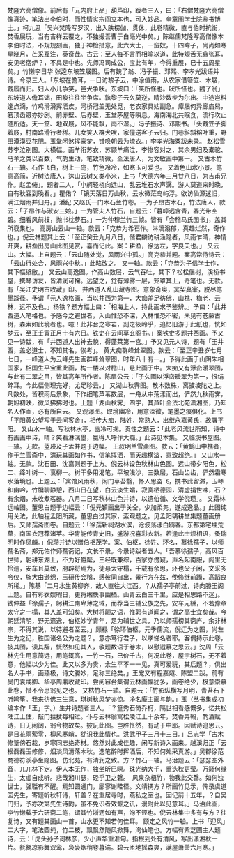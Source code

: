 <!-- { "loadSidebar": true } -->
梵隆六高僧像。前后有「元内府上品」葫芦印，跋者三人，曰：「右僧梵隆六高僧像真迹，笔法出李伯时，而性情实宗阎立本也，可入妙品。奎章阁学士院鉴书博士。」柯九思「吴兴梵隆写罗汉，出入肤楞伽、贯休，此卷精微，直与伯时抗衡，焚香展玩，当有吉祥云覆之，不独撮吾曹于白毫光中矣。」陈继儒梵隆写高僧像本李伯时法，不规规刻画，独于神检措意，此六大士，一蛮奴，十四眸子，尚尚如寒星晓月，芒采互注，英奇哉。古云：至人每不言而相喻以道，此特颊舌无翕张耳，安见老宿炉？，不具是中也。先师冯司成公，宝此有年，今得重展，巳十五周星矣。」竹懒李日华
张逵东坡笠屐图。后有魏了翁、冯子振、邓熙、李孝光跋语并诗。今录三人。「东坡在儋耳，一日访黎子云，中涂值雨，从农家借箬笠、木屐，戴履而归。妇人小儿争笑，邑犬争吠。东坡曰：「笑所怪也。吠所怪也。魏了翁」东坡道人儋耳诎，田畯往往坐争席。孰黎子云久莫逆，晴沙数步为尔出。中途岂料逢点滴，竹鸡滑滑挥洒疾。河桥冠盖无处觅，老农家具姑副急。瘴屩何异廊庙舄，箬顶齿蹑亦妙剧。前赤壁、后赤壁，玉堂茅屋等瞬息。海南海北共眠食，流行坎止随所适。天一笠、地双屐，风不能飘，雨不湿。」冯子振诗、邓熙书。「头戴笠子脚着屐，村南路滑行者稀。儿女笑人群犬吠，家僮送客子云归。门巷斜斜榕叶重，野田漠漠豆花肥。玉堂闲煞挥豪梦，错唤朝云为燎衣。」李孝光海粟跋未录。
赵松雪苏李泣别图。大横幅。画羊衔苏衣，苏顾羊痛泣，李惨容对之，其余男妇及橐驼、马羊之类以百数，气韵生动，笔致精微，全法唐人，为文敏画中第一。
又古木竹石一轴。石作飞白，树上一鸟，竹色冷冷，如寒玉可爱也。
又着色山水小景。笔意高简，近树法唐人，达山云树又类小米，上书「大德六年三月廿八日，为吉甫兄作。赵孟俯」。题者二人，「小舸轻桡向远山，乱云堆石水声潺。游人莫道来时晚，自有秋容到晚看。」瞿佑？「镜天落日万山秋，云水微茫岛屿浮。欲访仙源迷旧，满江烟雨并归舟。」潘纪
又赵氏一门木石兰竹卷。一为子昂古木石，竹法唐人，款云：「子昂作与淑安三娘。」一为管夫人竹石，自题云：「暮嶂远含青，春光带空碧。细看风前枝，抛书枕萝石。」一为仲穆兰竹三帧。皆有「会稽马氏图书」，盖其所裒集也。
高房山云山一轴。款云：「克恭为希石作。淋漓滃郁，真趣烂然，奇作也。」倪云林题其上云：「至正癸丑九月八日，偕君麟访耕渔隐者，风雨乍晴，神情开爽，耕渔出房山此图见赏，喜而记此。案：耕渔，徐达左，字良夫也。」
又云山。大幅。上自题云：「云山随处觉，风雨兴中孤。」高克恭并题。案高常侍诗云：「云山行处合，风雨兴中秋。」此略改之。
又一轴。款云：「克恭为子信学士作，其下幅纸敝。」
又云山高逸图。作高山数层，云气吞吐，其下？松松偃树，溪桥书屋，携琴访友，皆清润可掬。远望之，觉有薄雾一层，笼罩其上，奇笔也。无款。有「吴江史明古收藏」印。
井西道人乱山藏寺图。意象奇奥，冥契真宰，脱尽笔墨蹊径。予谓「元人逸格画，当以井西为第一，大痴差足彷佛，山樵、梅老、云林，远不及也。」杨铁？题方幅上曰：「相海上人，持此画求予鉴辨。」予曰：「此井西道人笔格也。予感今之避世者，入山惟恐不深，入林惟恐不密，未见有苍藤古树，森索如此境者也。噫！此非台之寒岩，剡之筱岭乎，追忆旧游于此纸也，恍如梦云，至正壬寅正月十有六日。铁史在云间草玄阁书。」案铁史多题井西画。予又见一诗跋，有「井西道人出神去貌，得蓬莱第一宫。」予又见元人诗，题有「王井西，盖必道士，不知其名，俟考」。 
黄大痴群峰耸翠图。款云：「至正辛丑岁七月七日，一峰道人为云峰先生画群峰耸翠图，时年八十有一。」予得此画于山阴朱相国家，相国生平宝重此画，构一楼以对稽山，悬此画于中。大痴又有浮峦暖翠图，与此有二翠之目，皆其高年所作者。陈眉公云：「子久画以浮峦暖翠为第一，恨绢碎耳。今此幅侧理完好，尤足珍云。」
又湖山秋霁图。散木数株，离披坡陀之上。凡数处，皆积雨后景象，下作细笔芦苇数层，一舟从中荡漾而出，俨然九秋雨霁，朝旭初映，微风拂拂时也。上题「湖山秋霁」四字，其芦叶全法北苑潇湘图，乃知名人作画，必有所自云。
又观瀑图。取境幽冷，用意深微，笔墨之痕俱化。上书「平阳黄公望写于云间客舍」，相传大痴，陆姓，常熟人，出继永嘉黄氏，故署平阳。
又山水一轴。写秋林水亭，幽冷可掬。贡性之题云：「此老风流世所知，诗中有画画中诗，晴？笑看淋漓墨，嬴得人呼作大痴。」此诗见本集。
又临溪书屋图。一轴。无款。蓝瑛及子孟并题于边幅。
王叔明兰雪斋图。款云：「黄鹤山中樵者，作于兰雪斋中，清玩其画如作书，信笔挥洒，而天趣横溢，意致超绝。」
又山水一轴。无款。沈石田、沈嘉则题于上方。倪云林设色秋林山色图。远山带夕阳色，松二、绛叶树一、衰柳一。树干多用渴笔，平坡浅沙，三数层，石山齿齿，俨然霜寒水落境也。上题云：「寓馆风雨秋，闲门草苔翳，怀人思奋飞，携书此留滞，玉琴和幽吟，竹牖聊静憩，西山日在望，白云淡生媚，寂寞栖德园，清虚捐世味，石？有余烟，未收煮茗器。八月二日写秋林山色并诗，以遗伯循、文学倪瓒」。
又霜林远岫图。董思白题于边幅云：「倪元镇画出于关仝，少加柔隽，遂成逸品。」此图纯用关法，此轴程孟阳所藏，董思白过其家，索观题之。见孟阳耦耕堂集题董画册后。又师孺斋图卷。自题云：「徐孺新祠湖水滨，沧波荡漾白鸥春。东都第宅埋荒草，南国衣冠荐渚苹。华冑能传青史旧，盛游况喜彩衣新。若逢此士烦相语，蚤瑞明时作凤麟。」倪瓒并诗以赠伯枢茂学。案、伯枢，徐姓、环名，慕徐孺子，以师孺名斋，郑元佑作师孺斋记，文长不录。今录诗跋者五人。「吾慕徐孺子，高风百世师，躬耕东湖上，不为好爵縻，三经既兼综，百家亦傍窥，声名起南服，闾里无拾遗，安车且莫致，府辟将焉为，徒悬太守榻，千载有余思，环也父子闲，文采多令仪，族大由逊绵，玉研传会稽，感彼同自出，景行方在兹，俛修继前躅，高蹈良所稀。」陈基「二月水生黄柳齐，故人直往大江西。？从孺子亭前过，诗向滕王阁上题。自有彩衣娱暇日，更将缃帙事幽栖。山青云白三千里，应是相思路不迷」。钱仲益「徐孺子，躬耕江南卑薄之域，而荐当三辅公族之先，安车元纁，不若豫章太守之一榻，其人盖可知矣。大树将颠之语，惟郭有道闻之，谓之高士宜矣哉。今朝廷清明，野无遗逸，伯枢妙学青年，足为辅世之具，乃以师孺榜其斋庐，余非林宗，不得其说，以待避者至云。」顾禄「徐环伯枢，元季儒流，倪迂为之图，尚左生为之记，胜国诸名公为之题？。意亦笃行君子，以孝悌名者耶。客偶持示此卷，披其图，读其辞，恍然如见其人，敬题数语于卷末，以慰遐慕之思云。」沈周「云林先生用意简远，用笔辄高，一竹一石，巳价千古，何况此卷，屋宇树石，无不着意，他幅以少为佳。此又以多为贵，余生平不一一见，真可爱玩，其后题？，俱出名人手书，画臻极，诗文縢妙，足称三绝矣。」王宠又有程嘉燧、陈盟二跋。前有吴门袁戒卿、华亭周鼎收藏印。尝阅容台集谓云林画幅犹多，画卷绝少，极意崇慕此卷，惜不令思翁见之也。
又枯竹石一轴。自题云：「竹影纵横写月明，青苔石下听鸣筝。我来彷佛三生意，琪树秋风梦亦惊。净名庵主画与韵。」玉（丛书集成初编本作「王」字。）生并诗题者三人。「？篁秀石倚乔柯，隔世相看感慨多，忆共松陆江上住，敲门拄扙每相过。仆与云林翁寓松陵江上十余年，焚香弄翰，酌酒赋诗，日无闲阔，翁今物故矣。披玩此图。岂胜怅然，有动于中耶。因赋诗追思云。是日花雨萦零，柳风寒峭，犹识我此情也。洪武甲子三月十三日。」吕志学「古木修篁傍石栽，岁寒同志绝奇材。悠然对此成佳趣，闲写新诗入画来。越溪归正「云根磊磊玉修修，烟淡风清落木秋。逸笔醉时挥洒后，不知何处采真游。」吴郡徐范
商德符溪亭坐隐图。仿北苑，有清润之致。方？竹石一轴。马治题云：「瑟瑟空外音，兀兀林下定。伊人本无作，独坐昕巳暝。珠光纳大千，重迭秋更莹。万籁何缘生，太虚自成听。悲哉湘川瑟，硁乎卫之磬。　风泉杂梧竹，物我此交罄。如何浊世士，强聒有不醒。焉知圆通门，廓寥谢畦径。文靖携方？所画竹见示，俾录虞道园先生，寄题听秋轩诗，轩盖？在重居寺时，燕私之室也。因记前十五年，？自吴门归，予亦次第先生诗韵，虽不免识者效颦之讥，漫附此以见意耳。」马治此画，李竹懒载于六研斋二笔，谓其竹淅沥如有声，洵不诬也。倪云林集中多有与方？往复诗，又有题其画山一首，山水更不知若何佳耳。
顾定之风竹一轴。上书「迎风」二大字，笔法圆纯，竹二枝，飘飘然随风掀舞，洵仙笔也。方幅有紫芝圃主人题诗，云：「虎头孙子词林彦，少小声华重淮甸。指根到处有清风，写出潇湘秋一片。毵毵凉影舞双鸾，袅袅烟稍卷暮湍。碧云匝地摇森爽，满屋萧萧六月寒。」
